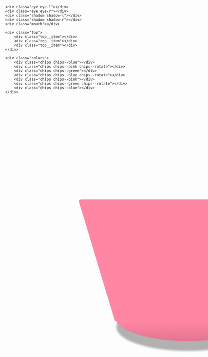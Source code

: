 <style>
<style>
	*,

body{
    display: flex;
    justify-content: center;
    align-items: center;
    width: 80%;
    height: 100vh;
    background: #FFD275;
    color: white;
    overflow: hidden;
    font-family: 'Montserrat', sans-serif;
    position: relative;
 
}
.markdown-section{
	
}
a{
    font-family: sans-serif;
    font-size: 12px;
    font-weight: normal;
    text-decoration: none;
    letter-spacing: 0;
    cursor: pointer;
    color: #00b1b7;
}
.particles{
    width: 100%;
    height: 100vh;
    position: absolute;
    z-index: 1;
}
 
.main{
    height: 30vmax;
    width: 30vmax;
    position: relative;
    animation: 2s jump ease-out infinite alternate;
    z-index: 10;
	left: 13%;
}
.base{
    position: absolute;
    width: 18vmax;
    bottom: 4vmax;
    left: 6vmax;
 
    border-top: 10vmax solid #ff87a4;
    border-top-left-radius: 10px;
    border-top-right-radius: 10px;
    border-left: 3vmax solid transparent;
    border-right: 3vmax solid transparent;
    border-bottom: none;
    z-index: 90;
 
}
.base::after{
    content: '';
    position: absolute;
    width: 12vmax;
    height: 4vmax;
    background: linear-gradient(to bottom, #ff87a4 60%, #e3748f);
    bottom: -1.65vmax;
    border-radius: 50%;
}
 
.eye{
    width: 4vmax;
    height: 4vmax;
    border-radius: 50%;
    position: absolute;
    background: #472a1c;
    top: 19vmax;
    z-index: 110;
}
 
.eye::before{
    content: '';
    position: absolute;
    top: .75vmax;
    left: .75vmax;
    width: 1.15vmax;
    height: 1.15vmax;
    border-radius: 50%;
    background: white;
    animation: 4s eye infinite ;
 
}
.eye::after{
    content: '';
    position: absolute;
    top: 2.5vmax;
    left: 1vmax;
    width: .5vmax;
    height: .5vmax;
    border-radius: 50%;
    background: white;
    animation: 4s eye infinite ;
 
}
.eye-l{ left: 8.8vmax; }
.eye-r{ left: 17.5vmax; }
 
.shadow{
    position: absolute;
    width: 2vmax;
    height: 1vmax;
    bottom: 6.5vmax;
    z-index: 109;
    border-radius: 50%;
    background: #ff2a7b;
    animation: .1s shake infinite;
 
}
.shadow-l{ left: 8.4vmax; }
.shadow-r{ left: 19.5vmax; }
 
.mouth{
    position: absolute;
    top: 23vmax;
    left: calc(15vmax - 1.5vmax);
 
    border-top-left-radius: 1.5vmax;
    border-top-right-radius: 1.5vmax;
    border: 1.5vmax solid #ff2a7b;
    transform: rotateZ(180deg);
 
    z-index: 110;
    animation: 2s mouth infinite alternate;
 
}
 
 
.top{
    position: absolute;
    width: 22vmax;
    height: 15vmax;
    bottom: 12vmax;
    left: 4vmax;
}
.top__item:nth-of-type(1){
    position: absolute;
    width: 100%;
    height: 8vmax;
    border-radius: 5vmax;
    bottom: 0;
    z-index: 100;
    background: #f2e7e8;
 
}
.top__item:nth-of-type(1)::after{
    content: '';
    position: absolute;
    width: 10vmax;
    height: 10vmax;
    right: -.5vmax;
    top: -2vmax;
    border-radius: 50%;
    background: #f2e7e8;
    background: linear-gradient(120deg, rgba(242, 231, 232, 1) 40%, #d6c6c8);
 
}
.top__item:nth-of-type(1)::before{
    content: '';
    position: absolute;
    width: 18vmax;
    height: 3vmax;
    left: 2vmax;
    bottom: -.8vmax;
    border-radius: 50%;
    background: linear-gradient(to bottom, #f2e7e8 30%, #d6c6c8);
 
}
.top__item:nth-of-type(2){
    position: absolute;
    width: 16vmax;
    height:5vmax;
    bottom: 6vmax;
    left: 3vmax;
    border-radius: 5vmax;
    z-index: 80;
    background: #f2e7e8;
}
.top__item:nth-of-type(2)::after{
    content: '';
    position: absolute;
    width: 4vmax;
    height: 4vmax;
    right: 0;
    top: -1vmax;
    border-radius: 50%;
    background: #f2e7e8;
}
.top__item:nth-of-type(3){
    position: absolute;
    width: 12vmax;
    height: 10vmax;
    left: 5vmax;
    border-radius: 50%;
    top: 0;
    z-index: 70;
    background: #f2e7e8;
}
.top__item:nth-of-type(3)::before{
    content: '';
    position: absolute;
    width: 4vmax;
    height: 4vmax;
    right: 0;
    top: 0vmax;
    border-radius: 50% / 60%;
    background: #e30b5d;
    transform: rotateZ(-10deg);
}
.top__item:nth-of-type(3)::after{
    content: '';
    position: absolute;
    width: 1vmax;
    height: 1vmax;
    right: 1vmax;
    top: .75vmax;
    border-radius: 50%;
    background: white;
    opacity: .4;
}
 
 
.chips{
    width: 2vmax;
    height: .5vmax;
    position: absolute;
    top: 10vmax;
    left: 8vmax;
 
    border-radius: 50%;
    transform: rotateZ(35deg);
    z-index: 200;
}
.chips:nth-of-type(2){
    top: 8vmax;
    left: 12vmax;
}
.chips:nth-of-type(3){
    top: 4vmax;
    left: 14vmax;
}
.chips:nth-of-type(4){
    top: 14vmax;
    left: 14vmax;
}
.chips:nth-of-type(5){
    top: 15vmax;
    left: 18vmax;
}
.chips:nth-of-type(6){
    top: 9vmax;
    left: 20vmax;
}
.chips:nth-of-type(7){
    top: 15vmax;
    left: 6vmax;
}
 
.chips--rotate{ transform: rotateZ(-35deg); }
.chips--blue{ background: #00b1b7; }
.chips--pink{ background: #ff2c7c; }
.chips--green{ background: #00df4a; }
 
 
.sdw{
    width: 12vmax;
    height: 4vmax;
    position: absolute;
    bottom: 1.5vmax;
    left: calc(50% - 6vmax);
 
    background: black;
    border-radius: 50%;
    filter: blur(3px);
    animation: 2s sdw ease-out infinite alternate;
 
}
@keyframes sdw {
    0%, 90%{
        opacity: .3;
        transform: translateY(0vmax) scale(.98);
    }
    100%{
        transform: translateY(5vmax) scale(.95);
        opacity: .1;
    }
}
 
@keyframes eye {
    0%, 45%{ transform: translateX(0vmax);}
    50%, 95%{ transform: translateX(1.25vmax);}
}
@keyframes mouth {
    0%, 80%{
        border: 1.5vmax solid #ff2a7b;
        border-bottom: 0;
    }
    100%{
        border: 1.5vmax solid #ff2a7b;
    }
}
 
@keyframes shake {
    0%{ transform: translateY(-1px); }
    100%{ transform: translateY(1px);}
}
@keyframes jump {
    0%, 90%{
        transform: translateY(2vmax) scale(1);
    }
    100%{
        transform: translateY(-3vmax) scale(.95);
    }
}
@keyframes move {
    0%{
        transform: translateY(0) rotateZ(35deg);
        opacity: 0;
    }
    10% ,90%{
        opacity: .35;
    }
    100%{
        transform: translateY(35vmax) rotateZ(-35deg);
        opacity: 0;
    }
}
 
</style>
</style>

<div class="main">
	<div class="base"></div>
	<div class="sdw"></div>
	
	<div class="eye eye-l"></div>
	<div class="eye eye-r"></div>
	<div class="shadow shadow-l"></div>
	<div class="shadow shadow-r"></div>
	<div class="mouth"></div>
	
	<div class="top">
		<div class="top__item"></div>
		<div class="top__item"></div>
		<div class="top__item"></div>
	</div>
	
	<div class="colors">
		<div class="chips chips--blue"></div>
		<div class="chips chips--pink chips--rotate"></div>
		<div class="chips chips--green"></div>
		<div class="chips chips--blue chips--rotate"></div>
		<div class="chips chips--pink"></div>
		<div class="chips chips--green chips--rotate"></div>
		<div class="chips chips--blue"></div>
	</div>
</div>